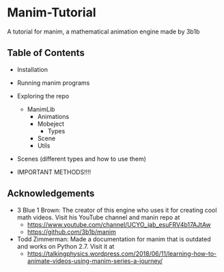 # Manim-Tutorial
A tutorial for manim, a mathematical animation engine made by 3b1b
## Table of Contents
* Installation
* Running manim programs
* Exploring the repo
  * ManimLib
    * Animations
    * Mobeject
      * Types
    * Scene
    * Utils
* Scenes (different types and how to use them)
 
* IMPORTANT METHODS!!!!
##


## Acknowledgements
* 3 Blue 1 Brown: The creator of this engine who uses it for creating cool math videos. Visit his YouTube channel and manin repo at 
  * https://www.youtube.com/channel/UCYO_jab_esuFRV4b17AJtAw
  * https://github.com/3b1b/manim
* Todd Zimmerman: Made a documentation for manim that is outdated and works on Python 2.7. Visit it at
  * https://talkingphysics.wordpress.com/2018/06/11/learning-how-to-animate-videos-using-manim-series-a-journey/

